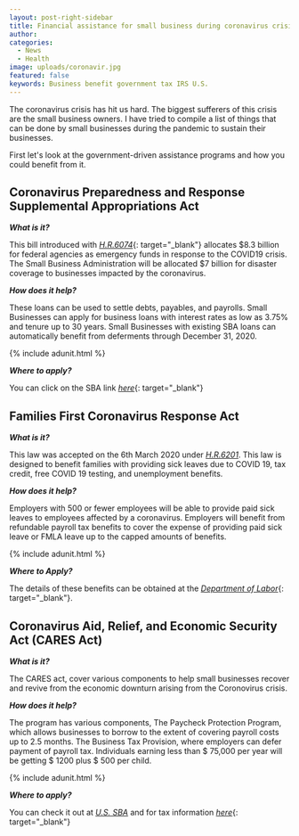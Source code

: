 ```yaml
---
layout: post-right-sidebar
title: Financial assistance for small business during coronavirus crisis
author:
categories:
  - News
  - Health
image: uploads/coronavir.jpg
featured: false
keywords: Business benefit government tax IRS U.S.
---
```


The coronavirus crisis has hit us hard. The biggest sufferers of this crisis are the small business owners. I have tried to compile a list of things that can be done by small businesses during the pandemic to sustain their businesses.

First let's look at the government-driven assistance programs and how you could benefit from it.

## Coronavirus Preparedness and Response Supplemental Appropriations Act

***What is it?***

This bill introduced with [*H.R.6074*](https://www.congress.gov/bill/116th-congress/house-bill/6074){: target="_blank"} allocates $8.3 billion for federal agencies as emergency funds in response to the COVID19 crisis. The Small Business Administration will be allocated $7 billion for disaster coverage to businesses impacted by the coronavirus.

***How does it help?***

These loans can be used to settle debts, payables, and payrolls. Small Businesses can apply for business loans with interest rates as low as 3.75% and tenure up to 30 years. Small Businesses with existing SBA loans can automatically benefit from deferments through December 31, 2020.

{% include adunit.html %}

***Where to apply?***

You can click on the SBA link [*here*](https://covid19relief.sba.gov/#/){: target="_blank"}

## Families First Coronavirus Response Act

***What is it?***

This law was accepted on the 6th March 2020 under [*H.R.6201*](https://www.congress.gov/bill/116th-congress/house-bill/6201/text). This law is designed to benefit families with providing sick leaves due to COVID 19, tax credit, free COVID 19 testing, and unemployment benefits.

***How does it help?***

Employers with 500 or fewer employees will be able to provide paid sick leaves to employees affected by a coronavirus. Employers will benefit from refundable payroll tax benefits to cover the expense of providing paid sick leave or FMLA leave up to the capped amounts of benefits.

{% include adunit.html %}

***Where to Apply?***

The details of these benefits can be obtained at the [*Department of Labor*](https://www.dol.gov/agencies/whd/pandemic/ffcra-employee-paid-leave){: target="_blank"}.

## Coronavirus Aid, Relief, and Economic Security Act (CARES Act)

***What is it?***

The CARES act, cover various components to help small businesses recover and revive from the economic downturn arising from the Coronovirus crisis.

***How does it help?***

The program has various components, The Paycheck Protection Program, which allows businesses to borrow to the extent of covering payroll costs up to 2.5 months. The Business Tax Provision, where employers can defer payment of payroll tax. Individuals earning less than $ 75,000 per year will be getting $ 1200 plus $ 500 per child.

{% include adunit.html %}

***Where to apply?***

You can check it out at [*U.S. SBA*](https://www.sba.gov/page/coronavirus-covid-19-small-business-guidance-loan-resources) and for tax information [*here*](https://www.irs.gov/coronavirus-tax-relief-and-economic-impact-payments){: target="_blank"}